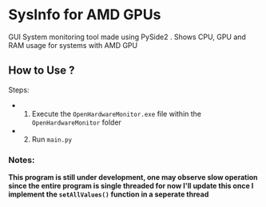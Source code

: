 # SysInfo for AMD GPUs
GUI System monitoring tool made using PySide2 . Shows CPU, GPU and RAM usage for systems with AMD GPU
## How to Use ? 
Steps:
  * 1. Execute the `OpenHardwareMonitor.exe` file within the `OpenHardwareMonitor` folder
  * 2. Run `main.py`
### Notes:
  __This program is still under development, one may observe slow operation since the entire program is single threaded for now
  I'll update this once I implement the `setAllValues()` function in a seperate thread__
